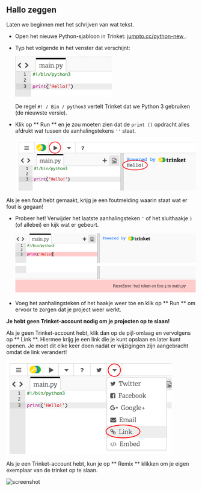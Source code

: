 ## Hallo zeggen

Laten we beginnen met het schrijven van wat tekst.

+ Open het nieuwe Python-sjabloon in Trinket: <a href="http://jumpto.cc/python-new" target="_blank"> jumpto.cc/python-new </a>.

+ Typ het volgende in het venster dat verschijnt:
    
    ![screenshot](images/me-hi.png)
    
    De regel ` #! / Bin / python3 ` vertelt Trinket dat we Python 3 gebruiken (de nieuwste versie).

+ Klik op ** Run ** en je zou moeten zien dat de ` print () ` opdracht alles afdrukt wat tussen de aanhalingstekens ` '' ` staat.
    
    ![screenshot](images/me-hi-test.png)

Als je een fout hebt gemaakt, krijg je een foutmelding waarin staat wat er fout is gegaan!

+ Probeer het! Verwijder het laatste aanhalingsteken `'` of het sluithaakje `)` (of allebei) en kijk wat er gebeurt.
    
    ![screenshot](images/me-syntax.png)

+ Voeg het aanhalingsteken of het haakje weer toe en klik op ** Run ** om ervoor te zorgen dat je project weer werkt.

**Je hebt geen Trinket-account nodig om je projecten op te slaan!**

Als je geen Trinket-account hebt, klik dan op de pijl-omlaag en vervolgens op ** Link **. Hiermee krijg je een link die je kunt opslaan en later kunt openen. Je moet dit elke keer doen nadat er wijzigingen zijn aangebracht omdat de link verandert!

![screenshot](images/me-link.png)

Als je een Trinket-account hebt, kun je op ** Remix ** klikken om je eigen exemplaar van de trinket op te slaan.

![screenshot](images/me-remix.png)